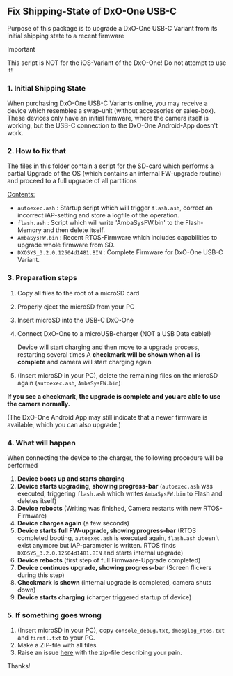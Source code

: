 ## Fix Shipping-State of DxO-One USB-C
Purpose of this package is to upgrade a DxO-One USB-C Variant from its initial shipping state to a recent firmware

> [!IMPORTANT]
> This script is NOT for the iOS-Variant of the DxO-One! Do not attempt to use it!


### 1. Initial Shipping State
When purchasing DxO-One USB-C Variants online, you may receive a device which resembles a swap-unit (without accessories or sales-box).
These devices only have an initial firmware, where the camera itself is working, but the USB-C connection to the DxO-One Android-App doesn't work.


### 2. How to fix that 
The files in this folder contain a script for the SD-card which performs a partial Upgrade of the OS (which contains an internal FW-upgrade routine) and proceed to a full upgrade of all partitions 

<ins>Contents:</ins>
* `autoexec.ash` : Startup script which will trigger `flash.ash`, correct an incorrect iAP-setting and store a logfile of the operation.
* `flash.ash` : Script which will write 'AmbaSysFW.bin' to the Flash-Memory and then delete itself.
* `AmbaSysFW.bin` : Recent RTOS-Firmware which includes capabilities to upgrade whole firmware from SD.
* `DXOSYS_3.2.0.12504d1481.BIN` : Complete Firmware for DxO-One USB-C Variant.


### 3. Preparation steps
1. Copy all files to the root of a microSD card
2. Properly eject the microSD from your PC
3. Insert microSD into the USB-C DxO-One
4. Connect DxO-One to a microUSB-charger (NOT a USB Data cable!)

   Device will start charging and then move to a upgrade process, restarting several times
   A **checkmark will be shown when all is complete** and camera will start charging again
5. (Insert microSD in your PC), delete the remaining files on the microSD again (`autoexec.ash`, `AmbaSysFW.bin`)

**If you see a checkmark, the upgrade is complete and you are able to use the camera normally.**

(The DxO-One Android App may still indicate that a newer firmware is available, which you can also upgrade.)


### 4. What will happen
When connecting the device to the charger, the following procedure will be performed
1. **Device boots up and starts charging**
2. **Device starts upgrading, showing progress-bar** (`autoexec.ash` was executed, triggering `flash.ash` which writes `AmbaSysFW.bin` to Flash and deletes itself)
3. **Device reboots** (Writing was finished, Camera restarts with new RTOS-Firmware)
4. **Device charges again** (a few seconds)
5. **Device starts full FW-upgrade, showing progress-bar** (RTOS completed booting, `autoexec.ash` is executed again, `flash.ash` doesn't exist anymore but iAP-parameter is written. RTOS finds `DXOSYS_3.2.0.12504d1481.BIN` and starts internal upgrade)
6. **Device reboots** (first step of full Firmware-Upgrade completed)
7. **Device continues upgrade, showing progress-bar** (Screen flickers during this step)
8. **Checkmark is shown** (internal upgrade is completed, camera shuts down)
9. **Device starts charging** (charger triggered startup of device)


### 5. If something goes wrong
1. (Insert microSD in your PC), copy `console_debug.txt`, `dmesglog_rtos.txt` and `firmfl.txt` to your PC.
2. Make a ZIP-file with all files
3. Raise an issue [here](https://github.com/rickdeck/DxO-One/issues) with the zip-file describing your pain.

Thanks!
